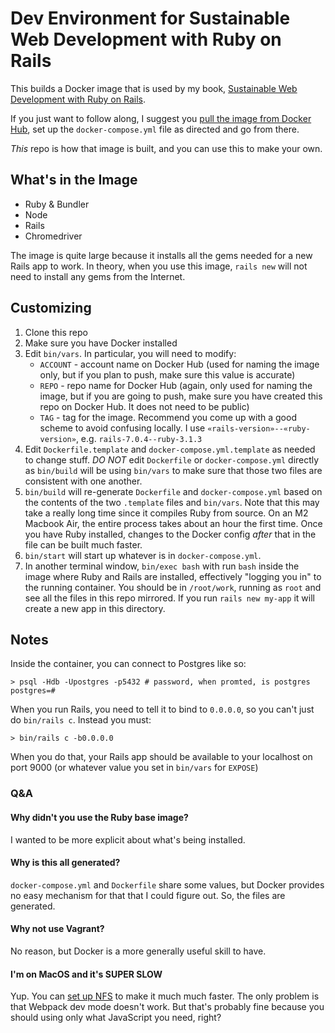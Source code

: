 # Dev Environment for Sustainable Web Development with Ruby on Rails

This builds a Docker image that is used by my book, [Sustainable Web Development with Ruby on Rails](https://sustainable-rails.com).

If you just want to follow along, I suggest you [pull the image from Docker Hub](https://hub.docker.com/r/davetron5000/sustainable-rails-dev), set up the `docker-compose.yml` file as directed and go from there.

*This* repo is how that image is built, and you can use this to make your own.

## What's in the Image

* Ruby & Bundler
* Node
* Rails
* Chromedriver

The image is quite large because it installs all the gems needed for a new Rails app to work. In
theory, when you use this image, `rails new` will not need to install any gems from the Internet.

## Customizing

1. Clone this repo
2. Make sure you have Docker installed
3. Edit `bin/vars`.  In particular, you will need to modify:
   * `ACCOUNT` - account name on Docker Hub (used for naming the image only, but if you plan to push, make sure this value is accurate)
   * `REPO` - repo name for Docker Hub (again, only used for naming the image, but if you are going to push, make sure you have created this repo on Docker Hub. It does not need to be public)
   * `TAG` - tag for the image. Recommend you come up with a good scheme to avoid confusing locally. I use `«rails-version»--«ruby-version»`, e.g. `rails-7.0.4--ruby-3.1.3`
4. Edit `Dockerfile.template` and `docker-compose.yml.template` as needed to change stuff.  *DO NOT* edit `Dockerfile` or `docker-compose.yml` directly as `bin/build` will be using `bin/vars` to make sure that those two files are consistent with one another.
5. `bin/build` will re-generate `Dockerfile` and `docker-compose.yml` based on the contents of the two `.template` files and `bin/vars`. Note that this may take a really long time since it compiles Ruby from source.  On an M2 Macbook Air, the entire process takes about an hour the first time. Once you have Ruby installed, changes to the Docker config *after* that in the file can be built much faster.
6. `bin/start` will start up whatever is in `docker-compose.yml`.
7. In another terminal window, `bin/exec bash` with run `bash` inside the image where Ruby and Rails are installed, effectively "logging you in" to the running container.  You should be in `/root/work`, running as `root` and see all the files in this repo mirrored.  If you run `rails new my-app` it will create a new app in this directory.

## Notes

Inside the container, you can connect to Postgres like so:

```
> psql -Hdb -Upostgres -p5432 # password, when promted, is postgres
postgres=#
```

When you run Rails, you need to tell it to bind to `0.0.0.0`, so you can't just do `bin/rails c`.  Instead you
must:
```
> bin/rails c -b0.0.0.0
```

When you do that, your Rails app should be available to your localhost on port 9000 (or whatever value you set in `bin/vars` for `EXPOSE`)

### Q&A

#### Why didn't you use the Ruby base image?

I wanted to be more explicit about what's being installed.

#### Why is this all generated?

`docker-compose.yml` and `Dockerfile` share some values, but Docker provides no easy mechanism for that that I could figure out. So, the files are generated.

#### Why not use Vagrant?

No reason, but Docker is a more generally useful skill to have.

#### I'm on MacOS and it's SUPER SLOW

Yup.  You can [set up NFS](https://naildrivin5.com/blog/2020/05/13/fast-disk-access-mac-using-docker-nfs-webpack-dev-server.html) to make it much much faster.  The only problem is that Webpack dev mode doesn't work.  But that's probably fine because you should using only what JavaScript you need, right?
